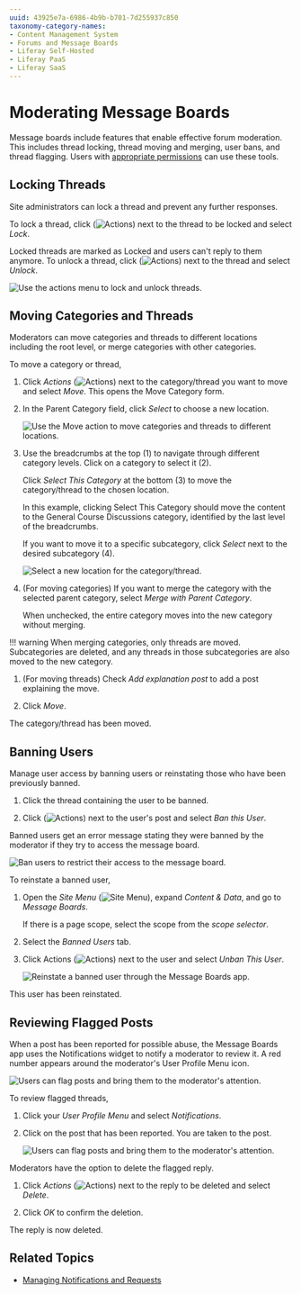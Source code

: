 ```yaml
---
uuid: 43925e7a-6986-4b9b-b701-7d255937c850
taxonomy-category-names:
- Content Management System
- Forums and Message Boards
- Liferay Self-Hosted
- Liferay PaaS
- Liferay SaaS
---
```


# Moderating Message Boards

Message boards include features that enable effective forum moderation. This includes thread locking, thread moving and merging, user bans, and thread flagging. Users with [appropriate permissions](./message-boards-permissions-reference.md) can use these tools.

## Locking Threads

Site administrators can lock a thread and prevent any further responses.

To lock a thread, click (![Actions](../../images/icon-actions.png)) next to the thread to be locked and select *Lock*.

Locked threads are marked as Locked and users can't reply to them anymore. To unlock a thread, click (![Actions](../../images/icon-actions.png)) next to the thread and select *Unlock*.

![Use the actions menu to lock and unlock threads.](./moderating-message-boards/images/01.png)

## Moving Categories and Threads

Moderators can move categories and threads to different locations including the root level, or merge categories with other categories.

To move a category or thread,

1. Click *Actions* (![Actions](../../images/icon-actions.png)) next to the category/thread you want to move and select *Move*. This opens the Move Category form.

1. In the Parent Category field, click *Select* to choose a new location.

   ![Use the Move action to move categories and threads to different locations.](./moderating-message-boards/images/02.png)

1. Use the breadcrumbs at the top (1) to navigate through different category levels. Click on a category to select it (2).

   Click *Select This Category* at the bottom (3) to move the category/thread to the chosen location.

   In this example, clicking Select This Category should move the content to the General Course Discussions category, identified by the last level of the breadcrumbs.

   If you want to move it to a specific subcategory, click *Select* next to the desired subcategory (4).

   ![Select a new location for the category/thread.](./moderating-message-boards/images/03.png)

1. (For moving categories) If you want to merge the category with the selected parent category, select *Merge with Parent Category*.

   When unchecked, the entire category moves into the new category without merging.

!!! warning
    When merging categories, only threads are moved. Subcategories are deleted, and any threads in those subcategories are also moved to the new category.

1. (For moving threads) Check *Add explanation post* to add a post explaining the move.

1. Click *Move*.

The category/thread has been moved.

## Banning Users

Manage user access by banning users or reinstating those who have been previously banned.

1. Click the thread containing the user to be banned.

1. Click (![Actions](../../images/icon-actions.png)) next to the user's post and select *Ban this User*.

Banned users get an error message stating they were banned by the moderator if they try to access the message board.

![Ban users to restrict their access to the message board.](./moderating-message-boards/images/04.png)

To reinstate a banned user,

1. Open the *Site Menu* (![Site Menu](../../images/icon-product-menu.png)), expand *Content & Data*, and go to *Message Boards*.

   If there is a page scope, select the scope from the *scope selector*.

1. Select the *Banned Users* tab.

1. Click Actions (![Actions](../../images/icon-actions.png)) next to the user and select *Unban This User*.

   ![Reinstate a banned user through the Message Boards app.](./moderating-message-boards/images/05.png)

This user has been reinstated.

## Reviewing Flagged Posts

When a post has been reported for possible abuse, the Message Boards app uses the Notifications widget to notify a moderator to review it. A red number appears around the moderator's User Profile Menu icon.

![Users can flag posts and bring them to the moderator's attention.](./moderating-message-boards/images/06.png)

To review flagged threads,

1. Click your *User Profile Menu* and select *Notifications*.

1. Click on the post that has been reported. You are taken to the post.

   ![Users can flag posts and bring them to the moderator's attention.](./moderating-message-boards/images/07.png)

Moderators have the option to delete the flagged reply.

1. Click *Actions* (![Actions](../../images/icon-actions.png)) next to the reply to be deleted and select *Delete*.

1. Click *OK* to confirm the deletion.

The reply is now deleted.

## Related Topics

- [Managing Notifications and Requests](../notifications-and-requests/user-guide/managing-notifications-and-requests.md)
